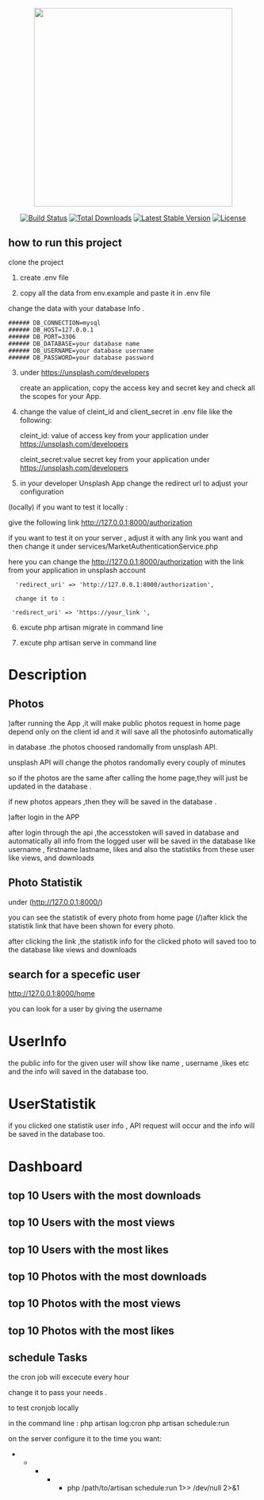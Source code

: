 <p align="center"><a href="https://laravel.com" target="_blank"><img src="https://raw.githubusercontent.com/laravel/art/master/logo-lockup/5%20SVG/2%20CMYK/1%20Full%20Color/laravel-logolockup-cmyk-red.svg" width="400"></a></p>

<p align="center">
<a href="https://travis-ci.org/laravel/framework"><img src="https://travis-ci.org/laravel/framework.svg" alt="Build Status"></a>
<a href="https://packagist.org/packages/laravel/framework"><img src="https://poser.pugx.org/laravel/framework/d/total.svg" alt="Total Downloads"></a>
<a href="https://packagist.org/packages/laravel/framework"><img src="https://poser.pugx.org/laravel/framework/v/stable.svg" alt="Latest Stable Version"></a>
<a href="https://packagist.org/packages/laravel/framework"><img src="https://poser.pugx.org/laravel/framework/license.svg" alt="License"></a>
</p>

## how to run this project 

 clone the project  

1) create .env file

2) copy all the data from env.example and paste it in .env file

change the data with your database Info .

    ###### DB_CONNECTION=mysql
    ###### DB_HOST=127.0.0.1
    ###### DB_PORT=3306
    ###### DB_DATABASE=your database name
    ###### DB_USERNAME=your database username
    ###### DB_PASSWORD=your database password



3) under  https://unsplash.com/developers

   create an application, copy the access key and secret key
   and check all the scopes for  your App.

4) change the value of cleint_id and client_secret in .env file like the following:

   cleint_id: value of access key from your application under https://unsplash.com/developers

   cleint_secret:value secret key from your application under  https://unsplash.com/developers


5) in your developer Unsplash App change the redirect url  to adjust your configuration


  (locally) if you want to test it locally :
  
  give the following link  http://127.0.0.1:8000/authorization

  if you want to test it on your server , adjust it with any link you want and then change it 
  under services/MarketAuthenticationService.php

  here you can change the http://127.0.0.1:8000/authorization with the link from your application in unsplash account

      'redirect_uri' => 'http://127.0.0.1:8000/authorization', 
 
      change it to :
 
     'redirect_uri' => 'https://your_link ', 


6) excute  php artisan migrate in command line 


7) excute  php artisan serve in command line



# Description 


## Photos
)after running the App ,it will  make public photos request in home page depend only on the client id  and it will save all the photosinfo  automatically

in database .the photos choosed randomally from unsplash API.

unsplash API will change the photos randomally every couply of minutes

so if the photos are the same after calling the home page,they will just be updated in the database .

if new photos appears ,then they will be saved in the database .


)after login in the APP 


after login through the api ,the accesstoken will saved in database and automatically all info from the logged user
will be saved in the database like username , firstname lastname, likes and also the statistiks from these user like views, and downloads


## Photo Statistik
under (http://127.0.0.1:8000/)

you can see the statistik of every photo from home page (/)after klick the statistik link  that have been shown for every photo.



after clicking the link ,the statistik info for the clicked photo will saved too to the database like views and downloads


## search for a specefic user 
http://127.0.0.1:8000/home

you can look for a user by giving the username 

# UserInfo
the public info for the given user will show like name , username ,likes etc and the info will saved in the database too.

# UserStatistik
if you clicked one statistik user info , API request will occur and the info will be saved in the database too.


# Dashboard

## top 10 Users with the most downloads

## top 10 Users with the most views

## top 10 Users with the most likes

## top 10 Photos with the most downloads

## top 10 Photos with the most views

## top 10 Photos with the most likes



## schedule Tasks

the cron job will excecute every hour 

change it to pass your needs .


to test cronjob locally 

in the command line :
php artisan log:cron
php artisan schedule:run

on  the server configure it to the time you want:
* * * * * php /path/to/artisan schedule:run 1>> /dev/null 2>&1





